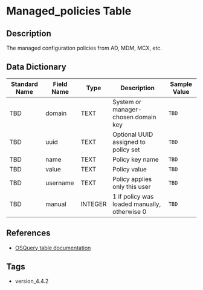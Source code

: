 # Managed_policies Table

## Description
The managed configuration policies from AD, MDM, MCX, etc.

## Data Dictionary
|Standard Name|Field Name|Type|Description|Sample Value|
|---|---|---|---|---|
|TBD|domain|TEXT|System or manager-chosen domain key|`TBD`|
|TBD|uuid|TEXT|Optional UUID assigned to policy set|`TBD`|
|TBD|name|TEXT|Policy key name|`TBD`|
|TBD|value|TEXT|Policy value|`TBD`|
|TBD|username|TEXT|Policy applies only this user|`TBD`|
|TBD|manual|INTEGER|1 if policy was loaded manually, otherwise 0|`TBD`|

## References
* [OSQuery table documentation](https://osquery.io/schema/current#managed_policies)

## Tags
* version_4.4.2
